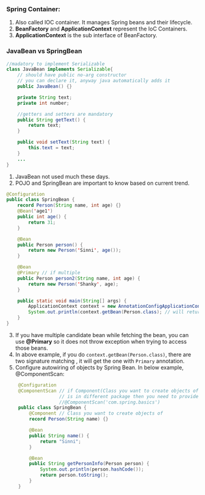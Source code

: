 ### Spring Container:
1. Also called IOC container. It manages Spring beans and their lifecycle.
2. **BeanFactory** and **ApplicationContext** represent the IoC Containers. 
3. **ApplicationContext** is the sub interface of BeanFactory. 

### JavaBean vs SpringBean

```java
//madatory to implement Serializable
class JavaBean implements Serializable{
    // should have public no-arg constructor
    // you can declare it, anyway java automatically adds it
    public JavaBean() {}

    private String text;
    private int number;

    //getters and setters are mandatory
    public String getText() {
        return text;
    }

    public void setText(String text) {
        this.text = text;
    }
    ...
}
```
1. JavaBean not used much these days.
2. POJO and SpringBean are important to know based on current trend.

```java
@Configuration
public class SpringBean {
    record Person(String name, int age) {}
    @Bean('age1')
    public int age() {
        return 31;
    }

    @Bean
    public Person person() {
        return new Person('Sinni', age());
    }

    @Bean
    @Primary // if multiple 
    public Person person2(String name, int age) {
        return new Person('Shanky', age);
    }

    public static void main(String[] args) {
        ApplicationContext context = new AnnotationConfigApplicationContext(SpringBean.class);
		System.out.println(context.getBean(Person.class); // will return Person2
    }
}
```
3. If you have multiple candidate bean while fetching the bean, you can use **@Primary** so it does not throw exception when trying to access those beans.
4. In above example, if you do `context.getBean(Person.class)`, there are two signature matching , it will get the one with `Primary` annotation.
5. Configure autowiring of objects by Spring Bean. In below example, @ComponentScan:
   ```java
    @Configuration
    @ComponentScan // if Component(Class you want to create objects of, e.g. Person in this case)
                   // is in different package then you need to provide location of package in parenthesis, 
                   //@ComponentScan('com.spring.basics')
    public class SpringBean {
        @Component // Class you want to create objects of
        record Person(String name) {}

        @Bean
        public String name() {
            return "Sinni";
        }

        @Bean
        public String getPersonInfo(Person person) {
            System.out.println(person.hashCode());
            return person.toString();
        }
    }
   ```



